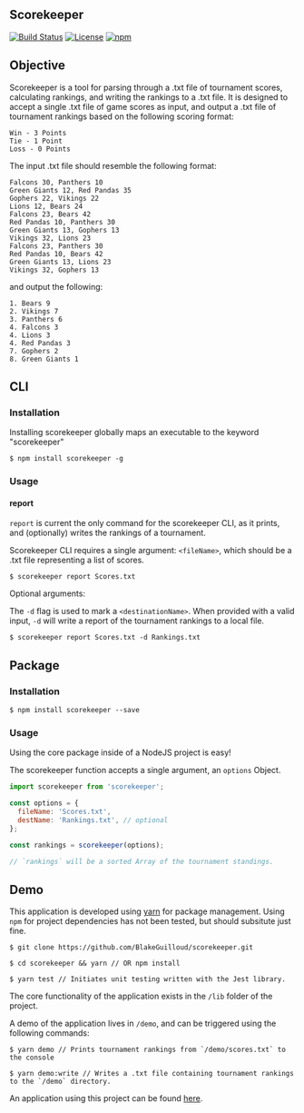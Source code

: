 ## Scorekeeper
[![Build Status](https://travis-ci.org/BlakeGuilloud/scorekeeper.svg?branch=master)](https://travis-ci.org/BlakeGuilloud/scorekeeper)
[![License](https://img.shields.io/npm/l/scorekeeper.svg)](https://github.com/BlakeGuilloud/scorekeeper/blob/master/LICENSE)
[![npm](https://img.shields.io/npm/v/scorekeeper.svg)](https://www.npmjs.com/package/scorekeeper)


## Objective
Scorekeeper is a tool for parsing through a .txt file of tournament scores, calculating rankings, and writing the rankings to a .txt file. It is designed to accept a single .txt file of game scores as input, and output a .txt file of tournament rankings based on the following scoring format:
```
Win - 3 Points
Tie - 1 Point
Loss - 0 Points
```

The input .txt file should resemble the following format:
```
Falcons 30, Panthers 10
Green Giants 12, Red Pandas 35
Gophers 22, Vikings 22
Lions 12, Bears 24
Falcons 23, Bears 42
Red Pandas 10, Panthers 30
Green Giants 13, Gophers 13
Vikings 32, Lions 23
Falcons 23, Panthers 30
Red Pandas 10, Bears 42
Green Giants 13, Lions 23
Vikings 32, Gophers 13
```

and output the following:
```
1. Bears 9
2. Vikings 7
3. Panthers 6
4. Falcons 3
4. Lions 3
4. Red Pandas 3
7. Gophers 2
8. Green Giants 1
```

## CLI
### Installation
Installing scorekeeper globally maps an executable to the keyword "scorekeeper"
```
$ npm install scorekeeper -g
```

### Usage
#### report
`report` is current the only command for the scorekeeper CLI, as it prints, and (optionally) writes the rankings of a tournament.

Scorekeeper CLI requires a single argument: `<fileName>`, which should be a .txt file representing a list of scores.

```
$ scorekeeper report Scores.txt
```

Optional arguments:

The `-d` flag is used to mark a `<destinationName>`. When provided with a valid input, `-d` will write a report of the tournament rankings to a local file.

```
$ scorekeeper report Scores.txt -d Rankings.txt
```

## Package
### Installation
```
$ npm install scorekeeper --save
```

### Usage
Using the core package inside of a NodeJS project is easy!

The scorekeeper function accepts a single argument, an `options` Object.

```javascript
import scorekeeper from 'scorekeeper';

const options = {
  fileName: 'Scores.txt',
  destName: 'Rankings.txt', // optional
};

const rankings = scorekeeper(options);

// `rankings` will be a sorted Array of the tournament standings.
```

## Demo
This application is developed using [yarn](https://yarnpkg.com/en/) for package management. Using `npm` for project dependencies has not been tested, but should subsitute just fine.

```
$ git clone https://github.com/BlakeGuilloud/scorekeeper.git

$ cd scorekeeper && yarn // OR npm install

$ yarn test // Initiates unit testing written with the Jest library.
```

The core functionality of the application exists in the `/lib` folder of the project.

A demo of the application lives in `/demo`, and can be triggered using the following commands:
```
$ yarn demo // Prints tournament rankings from `/demo/scores.txt` to the console

$ yarn demo:write // Writes a .txt file containing tournament rankings to the `/demo` directory.
```

An application using this project can be found [here](http://scorekeeper-app.com.s3-website-us-east-1.amazonaws.com/).
